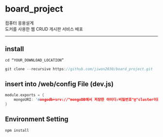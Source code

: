 # board_project

컴퓨터 응용설계\
도커를 사용한 웹 CRUD 게시판 서비스 배포

-----------------------------------------

## install
```c
cd “YOUR_DOWNLOAD_LOCATION”

git clone --recursive https://github.com/jiwon2030/board_project.git
```

## insert into /web/config File (dev.js)
```c
module.exports = {
    mongoURI: 'mongodb+srv://"mongoDB에서 저장한 아이디:비밀번호"@"cluster이름".ogosvhy.mongodb.net/?retryWrites=true&w=majority'
}
```

## Environment Setting

```c
npm install
```
